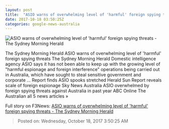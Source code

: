 ```yaml
---
layout: post
title:  "ASIO warns of overwhelming level of 'harmful' foreign spying threats - The Sydney Morning Herald"
date: 2017-10-18 03:50:25Z
categories: google-news-australia
---
```


![ASIO warns of overwhelming level of 'harmful' foreign spying threats - The Sydney Morning Herald](http://www.smh.com.au/content/dam/images/g/v/3/z/x/o/image.related.socialLead.620x349.gz38z2.png/1508300386363.jpg)

The Sydney Morning Herald ASIO warns of overwhelming level of 'harmful' foreign spying threats The Sydney Morning Herald Domestic intelligence agency ASIO says it has not been able to keep up with the growing level of "harmful espionage and foreign interference" operations being carried out in Australia, which have sought to steal sensitive government and corporate ... Report finds ASIO spooks stretched Herald Sun Report reveals scale of foreign espionage Sky News Australia ASIO overwhelmed by foreign spying threats against Australia in past year ABC Online The Australian all 5 news articles »


Full story on F3News: [ASIO warns of overwhelming level of 'harmful' foreign spying threats - The Sydney Morning Herald](http://www.f3nws.com/n/cym3BF)

> Posted on: Wednesday, October 18, 2017 3:50:25 AM

